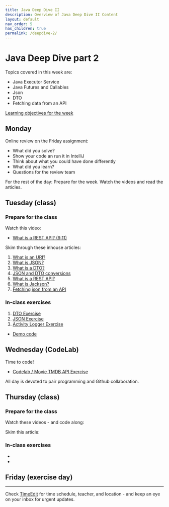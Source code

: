 ```yaml
---
title: Java Deep Dive II
description: Overview of Java Deep Dive II Content
layout: default
nav_order: 5
has_children: true
permalink: /deepdive-2/
---
```


# Java Deep Dive part 2

Topics covered in this week are:

- Java Executor Service
- Java Futures and Callables
- Json
- DTO
- Fetching data from an API

[Learning objectives for the week](learningObjectives.md)

## Monday

Online review on the Friday assignment:

- What did you solve?
- Show your code an run it in IntelliJ
- Think about what you could have done differently
- What did you learn?
- Questions for the review team

For the rest of the day: Prepare for the week. Watch the videos and read the articles.

## Tuesday (class)

### Prepare for the class

Watch this video:

- [What is a REST API? (9:11)](https://youtu.be/lsMQRaeKNDk?si=hi35_BWNJNM8e4LY)

Skim through these inhouse articles:

1. [What is an URI?](../toolbox/dataintegration/uri.md)
2. [What is JSON?](../toolbox/dataintegration//json.md)
3. [What is a DTO?](../toolbox/designpatterns/dto.md)
4. [JSON and DTO conversions](../toolbox/dataintegration/dto_conversion.md)
5. [What is a REST API?](../toolbox/dataintegration/rest_api.md)
6. [What is Jackson?](../toolbox/dataintegration/jackson.md)
7. [Fetching json from an API](../toolbox/dataintegration/httpclient.md)

### In-class exercises

1. [DTO Exercise](./exercises/dto_exercise.md)
2. [JSON Exercise](./exercises/json_exercise.md)
3. [Activity Logger Exercise](./exercises/activity_logger_exercise.md)

- [Demo code](https://github.com/HartmannDemoCode/webscraping)

## Wednesday (CodeLab)

Time to code!

- [Codelab / Movie TMDB API Exercise](./exercises/codelab.md)

All day is devoted to pair programming and Github collaboration.

## Thursday (class)

### Prepare for the class

Watch these videos - and code along:

Skim this article:

### In-class exercises

- []()
- []()

## Friday (exercise day)

<hr>

Check [TimeEdit](https://skema.cphbusiness.dk/) for time schedule, teacher, and location - and keep an eye on your inbox for urgent updates.
